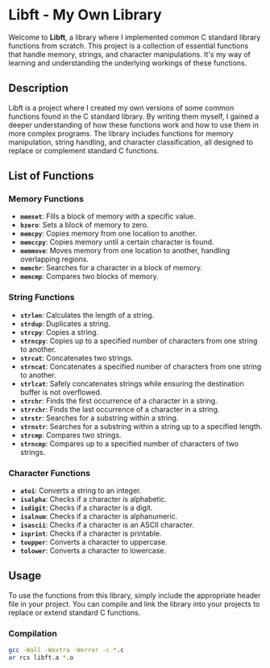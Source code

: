 # Libft - My Own Library

Welcome to **Libft**, a library where I implemented common C standard library functions from scratch. This project is a collection of essential functions that handle memory, strings, and character manipulations. It's my way of learning and understanding the underlying workings of these functions.

## Description

Libft is a project where I created my own versions of some common functions found in the C standard library. By writing them myself, I gained a deeper understanding of how these functions work and how to use them in more complex programs. The library includes functions for memory manipulation, string handling, and character classification, all designed to replace or complement standard C functions.

## List of Functions

### Memory Functions

- **`memset`**: Fills a block of memory with a specific value.
- **`bzero`**: Sets a block of memory to zero.
- **`memcpy`**: Copies memory from one location to another.
- **`memccpy`**: Copies memory until a certain character is found.
- **`memmove`**: Moves memory from one location to another, handling overlapping regions.
- **`memchr`**: Searches for a character in a block of memory.
- **`memcmp`**: Compares two blocks of memory.

### String Functions

- **`strlen`**: Calculates the length of a string.
- **`strdup`**: Duplicates a string.
- **`strcpy`**: Copies a string.
- **`strncpy`**: Copies up to a specified number of characters from one string to another.
- **`strcat`**: Concatenates two strings.
- **`strncat`**: Concatenates a specified number of characters from one string to another.
- **`strlcat`**: Safely concatenates strings while ensuring the destination buffer is not overflowed.
- **`strchr`**: Finds the first occurrence of a character in a string.
- **`strrchr`**: Finds the last occurrence of a character in a string.
- **`strstr`**: Searches for a substring within a string.
- **`strnstr`**: Searches for a substring within a string up to a specified length.
- **`strcmp`**: Compares two strings.
- **`strncmp`**: Compares up to a specified number of characters of two strings.

### Character Functions

- **`atoi`**: Converts a string to an integer.
- **`isalpha`**: Checks if a character is alphabetic.
- **`isdigit`**: Checks if a character is a digit.
- **`isalnum`**: Checks if a character is alphanumeric.
- **`isascii`**: Checks if a character is an ASCII character.
- **`isprint`**: Checks if a character is printable.
- **`toupper`**: Converts a character to uppercase.
- **`tolower`**: Converts a character to lowercase.

## Usage

To use the functions from this library, simply include the appropriate header file in your project. You can compile and link the library into your projects to replace or extend standard C functions.

### Compilation

```bash
gcc -Wall -Wextra -Werror -c *.c
ar rcs libft.a *.o

